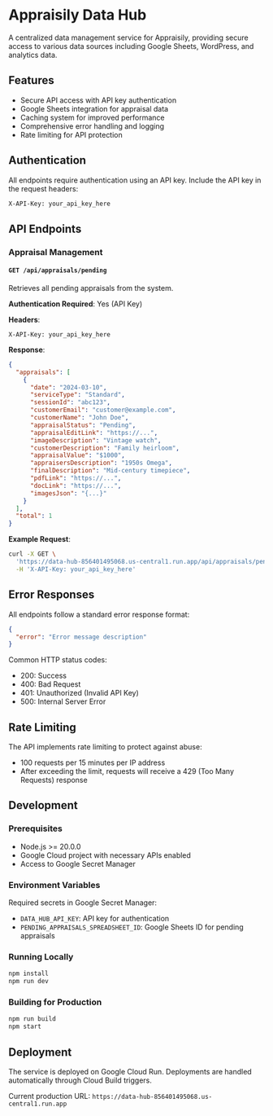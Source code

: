 # Appraisily Data Hub

A centralized data management service for Appraisily, providing secure access to various data sources including Google Sheets, WordPress, and analytics data.

## Features

- Secure API access with API key authentication
- Google Sheets integration for appraisal data
- Caching system for improved performance
- Comprehensive error handling and logging
- Rate limiting for API protection

## Authentication

All endpoints require authentication using an API key. Include the API key in the request headers:

```bash
X-API-Key: your_api_key_here
```

## API Endpoints

### Appraisal Management

#### `GET /api/appraisals/pending`
Retrieves all pending appraisals from the system.

**Authentication Required**: Yes (API Key)

**Headers**:
```
X-API-Key: your_api_key_here
```

**Response**:
```json
{
  "appraisals": [
    {
      "date": "2024-03-10",
      "serviceType": "Standard",
      "sessionId": "abc123",
      "customerEmail": "customer@example.com",
      "customerName": "John Doe",
      "appraisalStatus": "Pending",
      "appraisalEditLink": "https://...",
      "imageDescription": "Vintage watch",
      "customerDescription": "Family heirloom",
      "appraisalValue": "$1000",
      "appraisersDescription": "1950s Omega",
      "finalDescription": "Mid-century timepiece",
      "pdfLink": "https://...",
      "docLink": "https://...",
      "imagesJson": "{...}"
    }
  ],
  "total": 1
}
```

**Example Request**:
```bash
curl -X GET \
  'https://data-hub-856401495068.us-central1.run.app/api/appraisals/pending' \
  -H 'X-API-Key: your_api_key_here'
```

## Error Responses

All endpoints follow a standard error response format:

```json
{
  "error": "Error message description"
}
```

Common HTTP status codes:
- 200: Success
- 400: Bad Request
- 401: Unauthorized (Invalid API Key)
- 500: Internal Server Error

## Rate Limiting

The API implements rate limiting to protect against abuse:
- 100 requests per 15 minutes per IP address
- After exceeding the limit, requests will receive a 429 (Too Many Requests) response

## Development

### Prerequisites
- Node.js >= 20.0.0
- Google Cloud project with necessary APIs enabled
- Access to Google Secret Manager

### Environment Variables
Required secrets in Google Secret Manager:
- `DATA_HUB_API_KEY`: API key for authentication
- `PENDING_APPRAISALS_SPREADSHEET_ID`: Google Sheets ID for pending appraisals

### Running Locally
```bash
npm install
npm run dev
```

### Building for Production
```bash
npm run build
npm start
```

## Deployment

The service is deployed on Google Cloud Run. Deployments are handled automatically through Cloud Build triggers.

Current production URL: `https://data-hub-856401495068.us-central1.run.app`